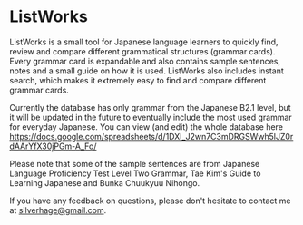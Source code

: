 # ListWorks

ListWorks is a small tool for Japanese language learners to quickly find, review and compare different grammatical structures (grammar cards). Every grammar card is expandable and also contains sample sentences, notes and a small guide on how it is used. ListWorks also includes instant search, which makes it extremely easy to find and compare different grammar cards.

Currently the database has only grammar from the Japanese B2.1 level, but it will be updated in the future to eventually include the most used grammar for everyday Japanese. You can view (and edit) the whole database here https://docs.google.com/spreadsheets/d/1DXI_J2wn7C3mDRGSWwh5lJZ0rdAArYfX30jPGm-A_Fo/

Please note that some of the sample sentences are from Japanese Language Proficiency Test Level Two Grammar, Tae Kim's Guide to Learning Japanese and Bunka Chuukyuu Nihongo.

If you have any feedback on questions, please don't hesitate to contact me at silverhage@gmail.com.
